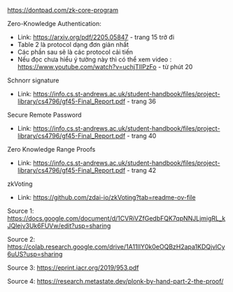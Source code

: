 https://dontpad.com/zk-core-program


Zero-Knowledge Authentication:
+ Link: https://arxiv.org/pdf/2205.05847 - trang 15 trở đi
+ Table 2 là protocol dạng đơn giản nhất
+ Các phần sau sẽ là các protocol cải tiến
+ Nếu đọc chưa hiểu ý tưởng này thì có thể xem video : https://www.youtube.com/watch?v=uchjTIlPzFo - từ phút 20

Schnorr signature
+ Link: https://info.cs.st-andrews.ac.uk/student-handbook/files/project-library/cs4796/gf45-Final_Report.pdf - trang 36

Secure Remote Password
+ Link: https://info.cs.st-andrews.ac.uk/student-handbook/files/project-library/cs4796/gf45-Final_Report.pdf - trang 40

Zero Knowledge Range Proofs
+ Link: https://info.cs.st-andrews.ac.uk/student-handbook/files/project-library/cs4796/gf45-Final_Report.pdf - trang 42

zkVoting
+ Link: https://github.com/zdai-io/zkVoting?tab=readme-ov-file




Source 1: https://docs.google.com/document/d/1CVRiVZfGedbFQK7qpNNJLjmigRL_kJQlejv3Uk6FUVw/edit?usp=sharing

Source 2: https://colab.research.google.com/drive/1A11lIY0k0eOQBzH2apa1KDQjvlCy6uUS?usp=sharing

Source 3: https://eprint.iacr.org/2019/953.pdf

Source 4: https://research.metastate.dev/plonk-by-hand-part-2-the-proof/ 
